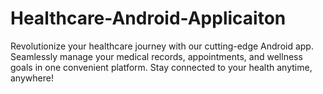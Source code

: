 # Healthcare-Android-Applicaiton
Revolutionize your healthcare journey with our cutting-edge Android app. Seamlessly manage your medical records, appointments, and wellness goals in one convenient platform. Stay connected to your health anytime, anywhere!
